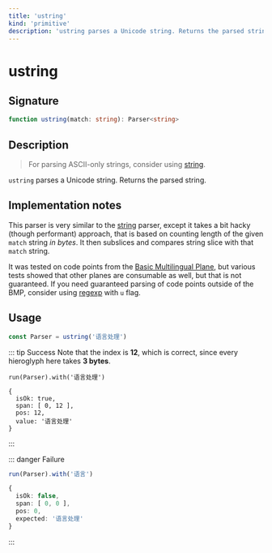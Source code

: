 ```yaml
---
title: 'ustring'
kind: 'primitive'
description: 'ustring parses a Unicode string. Returns the parsed string.'
---
```


# ustring <Primitive />

## Signature

```ts
function ustring(match: string): Parser<string>
```

## Description

> For parsing ASCII-only strings, consider using [string].

`ustring` parses a Unicode string. Returns the parsed string.

## Implementation notes

This parser is very similar to the [string] parser, except it takes a bit hacky (though performant) approach, that is based on counting length of the given `match` string *in bytes*. It then subslices and compares string slice with that `match` string.

It was tested on code points from the [Basic Multilingual Plane][bmp], but various tests showed that other planes are consumable as well, but that is not guaranteed. If you need guaranteed parsing of code points outside of the BMP, consider using [regexp] with `u` flag.

## Usage

```ts
const Parser = ustring('语言处理')
```

::: tip Success
Note that the index is **12**, which is correct, since every hieroglyph here takes **3 bytes**.

```ts{5}
run(Parser).with('语言处理')

{
  isOk: true,
  span: [ 0, 12 ],
  pos: 12,
  value: '语言处理'
}
```
:::

::: danger Failure
```ts
run(Parser).with('语言')

{
  isOk: false,
  span: [ 0, 0 ],
  pos: 0,
  expected: '语言处理'
}
```
:::

<!-- Links. -->

[bmp]: https://en.wikipedia.org/wiki/Plane_(Unicode)#Basic_Multilingual_Plane

<!-- Parsers. -->

[string]: ./string
[regexp]: ./regexp

